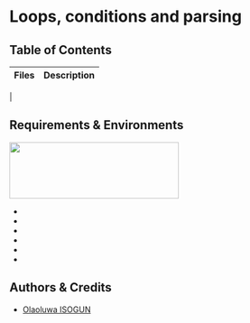 # Loops, conditions and parsing

## Table of Contents
| **Files** | **Description** |
| --- | --- |
| 

## Requirements & Environments
<img src="https://alx-apply.hbtn.io/brand_alx/share_image_2019.jpg" width="300" height="100" />

-
-
-
-
-
-

## Authors & Credits
- [Olaoluwa ISOGUN](https://github.com/OlaoluwaISOGUN)

